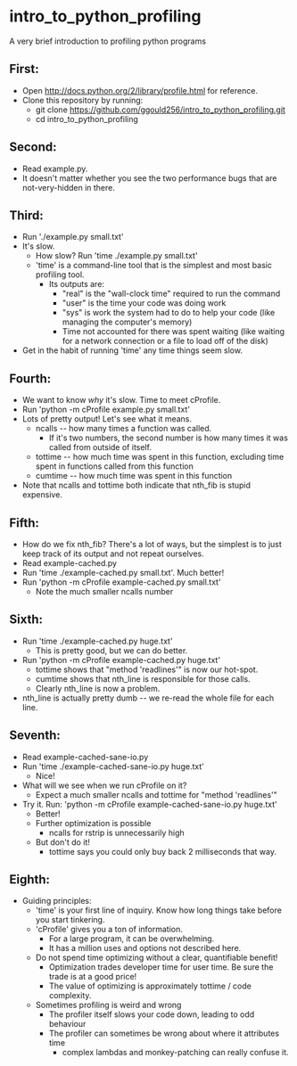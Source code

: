 intro_to_python_profiling
=========================

A very brief introduction to profiling python programs

First:
------

 * Open http://docs.python.org/2/library/profile.html for reference.
 * Clone this repository by running:
   * git clone https://github.com/ggould256/intro_to_python_profiling.git
   * cd intro_to_python_profiling

Second:
-------

 * Read example.py.
 * It doesn't matter whether you see the two performance bugs that are
   not-very-hidden in there.

Third:
------

 * Run './example.py small.txt'
 * It's slow.
   * How slow?  Run 'time ./example.py small.txt'
   * 'time' is a command-line tool that is the simplest and most basic
     profiling tool.
     * Its outputs are:
       * "real" is the "wall-clock time" required to run the command
       * "user" is the time your code was doing work
       * "sys" is work the system had to do to help your code (like managing
         the computer's memory)
       * Time not accounted for there was spent waiting (like waiting for a
         network connection or a file to load off of the disk)
 * Get in the habit of running 'time' any time things seem slow.

Fourth:
-------

 * We want to know _why_ it's slow.  Time to meet cProfile.
 * Run 'python -m cProfile example.py small.txt'
 * Lots of pretty output!  Let's see what it means.
   * ncalls -- how many times a function was called.
     * If it's two numbers, the second number is how many times it was called 
       from outside of itself.
   * tottime -- how much time was spent in this function, excluding time spent
     in functions called from this function
   * cumtime -- how much time was spent in this function
 * Note that ncalls and tottime both indicate that nth_fib is stupid expensive.

Fifth:
------

 * How do we fix nth_fib?  There's a lot of ways, but the simplest is to just
   keep track of its output and not repeat ourselves.
 * Read example-cached.py
 * Run 'time ./example-cached.py small.txt'.  Much better!
 * Run 'python -m cProfile example-cached.py small.txt'
   * Note the much smaller ncalls number

Sixth:
------

 * Run 'time ./example-cached.py huge.txt'
   * This is pretty good, but we can do better.
 * Run 'python -m cProfile example-cached.py huge.txt'
   * tottime shows that "method 'readlines'" is now our hot-spot.
   * cumtime shows that nth_line is responsible for those calls.
   * Clearly nth_line is now a problem.
 * nth_line is actually pretty dumb -- we re-read the whole file for each line.

Seventh:
--------

 * Read example-cached-sane-io.py
 * Run 'time ./example-cached-sane-io.py huge.txt'
   * Nice!
 * What will we see when we run cProfile on it?
   * Expect a much smaller ncalls and tottime for "method 'readlines'"
 * Try it.  Run: 'python -m cProfile example-cached-sane-io.py huge.txt'
   * Better!
   * Further optimization is possible
     * ncalls for rstrip is unnecessarily high
   * But don't do it!
     * tottime says you could only buy back 2 milliseconds that way.

Eighth:
-------

 * Guiding principles:
   * 'time' is your first line of inquiry.  Know how long things take before 
      you start tinkering.
   * 'cProfile' gives you a ton of information.
     * For a large program, it can be overwhelming.
     * It has a million uses and options not described here.
   * Do not spend time optimizing without a clear, quantifiable benefit!
     * Optimization trades developer time for user time.  Be sure the trade
       is at a good price!
     * The value of optimizing is approximately tottime / code complexity.
   * Sometimes profiling is weird and wrong
     * The profiler itself slows your code down, leading to odd behaviour
     * The profiler can sometimes be wrong about where it attributes time
       * complex lambdas and monkey-patching can really confuse it.
